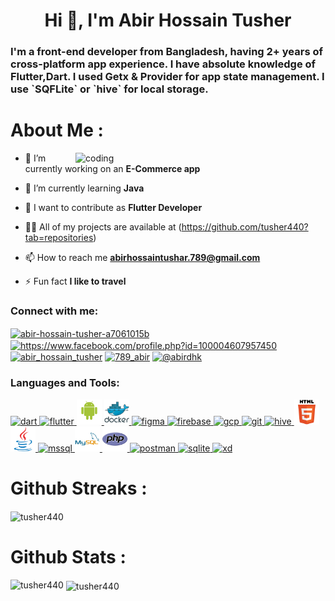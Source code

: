 <h1 align="center">Hi 👋, I'm Abir Hossain Tusher</h1>
<h3 align="left">I'm a front-end developer from Bangladesh, having 2+ years of cross-platform app experience. I have absolute knowledge of Flutter,Dart. I used Getx & Provider for app state management. I use `SQFLite` or `hive` for local storage.</h3>
<h1 align="left">About Me :</h1>

<img align="right" alt="coding" width="400" src="https://encrypted-tbn0.gstatic.com/images?q=tbn:ANd9GcQH7YnMi6xzMn02-79Rf2CW7k56Hq6jFOJ-IA&usqp=CAU">

- 🔭 I’m currently working on an **E-Commerce app**

- 🌱 I’m currently learning **Java**

- 👯 I want to contribute as **Flutter Developer**

- 👨‍💻 All of my projects are available at (https://github.com/tusher440?tab=repositories)

- 📫 How to reach me **abirhossaintushar.789@gmail.com**

- ⚡ Fun fact **I like to travel**

<h3 align="left">Connect with me:</h3>
<p align="left">
<a href="https://linkedin.com/in/abir-hossain-tusher-a7061015b" target="blank"><img align="center" src="https://raw.githubusercontent.com/rahuldkjain/github-profile-readme-generator/master/src/images/icons/Social/linked-in-alt.svg" alt="abir-hossain-tusher-a7061015b" height="30" width="40" /></a>
<a href="https://fb.com/https://www.facebook.com/profile.php?id=100004607957450" target="blank"><img align="center" src="https://raw.githubusercontent.com/rahuldkjain/github-profile-readme-generator/master/src/images/icons/Social/facebook.svg" alt="https://www.facebook.com/profile.php?id=100004607957450" height="30" width="40" /></a>
<a href="https://instagram.com/abir_hossain_tusher" target="blank"><img align="center" src="https://raw.githubusercontent.com/rahuldkjain/github-profile-readme-generator/master/src/images/icons/Social/instagram.svg" alt="abir_hossain_tusher" height="30" width="40" /></a>
<a href="https://twitter.com/789_abir" target="blank"><img align="center" src="https://raw.githubusercontent.com/rahuldkjain/github-profile-readme-generator/master/src/images/icons/Social/twitter.svg" alt="789_abir" height="30" width="40" /></a>
<a href="https://medium.com/@abirdhk" target="blank"><img align="center" src="https://raw.githubusercontent.com/rahuldkjain/github-profile-readme-generator/master/src/images/icons/Social/medium.svg" alt="@abirdhk" height="30" width="40" /></a>
</p>

<h3 align="left">Languages and Tools:</h3>
<p align="left"> <a href="https://dart.dev" target="_blank" rel="noreferrer"> <img src="https://www.vectorlogo.zone/logos/dartlang/dartlang-icon.svg" alt="dart" width="40" height="40"/> </a> <a href="https://flutter.dev" target="_blank" rel="noreferrer"> <img src="https://www.vectorlogo.zone/logos/flutterio/flutterio-icon.svg" alt="flutter" width="40" height="40"/> </a> <a href="https://developer.android.com" target="_blank" rel="noreferrer"> <img src="https://raw.githubusercontent.com/devicons/devicon/master/icons/android/android-original-wordmark.svg" alt="android" width="40" height="40"/> </a> <a href="https://www.docker.com/" target="_blank" rel="noreferrer"> <img src="https://raw.githubusercontent.com/devicons/devicon/master/icons/docker/docker-original-wordmark.svg" alt="docker" width="40" height="40"/> </a> <a href="https://www.figma.com/" target="_blank" rel="noreferrer"> <img src="https://www.vectorlogo.zone/logos/figma/figma-icon.svg" alt="figma" width="40" height="40"/> </a> <a href="https://firebase.google.com/" target="_blank" rel="noreferrer"> <img src="https://www.vectorlogo.zone/logos/firebase/firebase-icon.svg" alt="firebase" width="40" height="40"/> </a> <a href="https://cloud.google.com" target="_blank" rel="noreferrer"> <img src="https://www.vectorlogo.zone/logos/google_cloud/google_cloud-icon.svg" alt="gcp" width="40" height="40"/> </a> <a href="https://git-scm.com/" target="_blank" rel="noreferrer"> <img src="https://www.vectorlogo.zone/logos/git-scm/git-scm-icon.svg" alt="git" width="40" height="40"/> </a> <a href="https://hive.apache.org/" target="_blank" rel="noreferrer"> <img src="https://www.vectorlogo.zone/logos/apache_hive/apache_hive-icon.svg" alt="hive" width="40" height="40"/> </a> <a href="https://www.w3.org/html/" target="_blank" rel="noreferrer"> <img src="https://raw.githubusercontent.com/devicons/devicon/master/icons/html5/html5-original-wordmark.svg" alt="html5" width="40" height="40"/> </a> <a href="https://www.java.com" target="_blank" rel="noreferrer"> <img src="https://raw.githubusercontent.com/devicons/devicon/master/icons/java/java-original.svg" alt="java" width="40" height="40"/> </a> <a href="https://www.microsoft.com/en-us/sql-server" target="_blank" rel="noreferrer"> <img src="https://www.svgrepo.com/show/303229/microsoft-sql-server-logo.svg" alt="mssql" width="40" height="40"/> </a> <a href="https://www.mysql.com/" target="_blank" rel="noreferrer"> <img src="https://raw.githubusercontent.com/devicons/devicon/master/icons/mysql/mysql-original-wordmark.svg" alt="mysql" width="40" height="40"/> </a> <a href="https://www.php.net" target="_blank" rel="noreferrer"> <img src="https://raw.githubusercontent.com/devicons/devicon/master/icons/php/php-original.svg" alt="php" width="40" height="40"/> </a> <a href="https://postman.com" target="_blank" rel="noreferrer"> <img src="https://www.vectorlogo.zone/logos/getpostman/getpostman-icon.svg" alt="postman" width="40" height="40"/> </a> <a href="https://www.sqlite.org/" target="_blank" rel="noreferrer"> <img src="https://www.vectorlogo.zone/logos/sqlite/sqlite-icon.svg" alt="sqlite" width="40" height="40"/> </a> <a href="https://www.adobe.com/products/xd.html" target="_blank" rel="noreferrer"> <img src="https://cdn.worldvectorlogo.com/logos/adobe-xd.svg" alt="xd" width="40" height="40"/> </a> </p>

<h1 align="left">Github Streaks :</h1>

<p><img align="center" src="https://github-readme-streak-stats.herokuapp.com/?user=tusher440&" alt="tusher440" /></p>

<h1 align="left">Github Stats :</h1>

<p><img align="left" src="https://github-readme-stats.vercel.app/api/top-langs?username=tusher440&show_icons=true&locale=en&layout=compact" alt="tusher440" /></p>

<p>&nbsp;<img align="center" src="https://github-readme-stats.vercel.app/api?username=tusher440&show_icons=true&locale=en" alt="tusher440" /></p>


